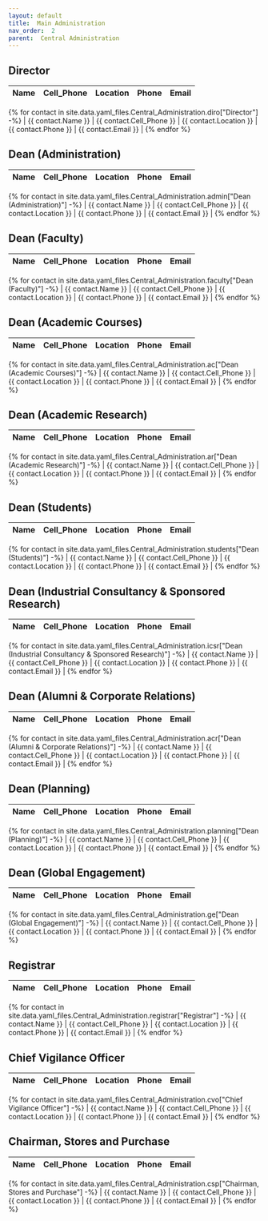 ```yaml
---
layout: default
title:  Main Administration
nav_order:  2
parent:  Central Administration
---
```




## Director


| Name | Cell_Phone | Location | Phone | Email |
| --- | --- | --- | --- | --- |
{% for contact in site.data.yaml_files.Central_Administration.diro["Director"] -%}
| {{ contact.Name }} | {{ contact.Cell_Phone }} | {{ contact.Location }} | {{ contact.Phone }} | {{ contact.Email }} |
{% endfor %}


## Dean (Administration)


| Name | Cell_Phone | Location | Phone | Email |
| --- | --- | --- | --- | --- |
{% for contact in site.data.yaml_files.Central_Administration.admin["Dean (Administration)"] -%}
| {{ contact.Name }} | {{ contact.Cell_Phone }} | {{ contact.Location }} | {{ contact.Phone }} | {{ contact.Email }} |
{% endfor %}


## Dean (Faculty)


| Name | Cell_Phone | Location | Phone | Email |
| --- | --- | --- | --- | --- |
{% for contact in site.data.yaml_files.Central_Administration.faculty["Dean (Faculty)"] -%}
| {{ contact.Name }} | {{ contact.Cell_Phone }} | {{ contact.Location }} | {{ contact.Phone }} | {{ contact.Email }} |
{% endfor %}


## Dean (Academic Courses)


| Name | Cell_Phone | Location | Phone | Email |
| --- | --- | --- | --- | --- |
{% for contact in site.data.yaml_files.Central_Administration.ac["Dean (Academic Courses)"] -%}
| {{ contact.Name }} | {{ contact.Cell_Phone }} | {{ contact.Location }} | {{ contact.Phone }} | {{ contact.Email }} |
{% endfor %}


## Dean (Academic Research)


| Name | Cell_Phone | Location | Phone | Email |
| --- | --- | --- | --- | --- |
{% for contact in site.data.yaml_files.Central_Administration.ar["Dean (Academic Research)"] -%}
| {{ contact.Name }} | {{ contact.Cell_Phone }} | {{ contact.Location }} | {{ contact.Phone }} | {{ contact.Email }} |
{% endfor %}


## Dean (Students)


| Name | Cell_Phone | Location | Phone | Email |
| --- | --- | --- | --- | --- |
{% for contact in site.data.yaml_files.Central_Administration.students["Dean (Students)"] -%}
| {{ contact.Name }} | {{ contact.Cell_Phone }} | {{ contact.Location }} | {{ contact.Phone }} | {{ contact.Email }} |
{% endfor %}


## Dean (Industrial Consultancy & Sponsored Research)


| Name | Cell_Phone | Location | Phone | Email |
| --- | --- | --- | --- | --- |
{% for contact in site.data.yaml_files.Central_Administration.icsr["Dean (Industrial Consultancy \& Sponsored Research)"] -%}
| {{ contact.Name }} | {{ contact.Cell_Phone }} | {{ contact.Location }} | {{ contact.Phone }} | {{ contact.Email }} |
{% endfor %}


## Dean (Alumni & Corporate Relations)


| Name | Cell_Phone | Location | Phone | Email |
| --- | --- | --- | --- | --- |
{% for contact in site.data.yaml_files.Central_Administration.acr["Dean (Alumni \& Corporate Relations)"] -%}
| {{ contact.Name }} | {{ contact.Cell_Phone }} | {{ contact.Location }} | {{ contact.Phone }} | {{ contact.Email }} |
{% endfor %}


## Dean (Planning)


| Name | Cell_Phone | Location | Phone | Email |
| --- | --- | --- | --- | --- |
{% for contact in site.data.yaml_files.Central_Administration.planning["Dean (Planning)"] -%}
| {{ contact.Name }} | {{ contact.Cell_Phone }} | {{ contact.Location }} | {{ contact.Phone }} | {{ contact.Email }} |
{% endfor %}


## Dean (Global Engagement)


| Name | Cell_Phone | Location | Phone | Email |
| --- | --- | --- | --- | --- |
{% for contact in site.data.yaml_files.Central_Administration.ge["Dean (Global Engagement)"] -%}
| {{ contact.Name }} | {{ contact.Cell_Phone }} | {{ contact.Location }} | {{ contact.Phone }} | {{ contact.Email }} |
{% endfor %}


## Registrar


| Name | Cell_Phone | Location | Phone | Email |
| --- | --- | --- | --- | --- |
{% for contact in site.data.yaml_files.Central_Administration.registrar["Registrar"] -%}
| {{ contact.Name }} | {{ contact.Cell_Phone }} | {{ contact.Location }} | {{ contact.Phone }} | {{ contact.Email }} |
{% endfor %}


## Chief Vigilance Officer


| Name | Cell_Phone | Location | Phone | Email |
| --- | --- | --- | --- | --- |
{% for contact in site.data.yaml_files.Central_Administration.cvo["Chief Vigilance Officer"] -%}
| {{ contact.Name }} | {{ contact.Cell_Phone }} | {{ contact.Location }} | {{ contact.Phone }} | {{ contact.Email }} |
{% endfor %}


## Chairman, Stores and Purchase


| Name | Cell_Phone | Location | Phone | Email |
| --- | --- | --- | --- | --- |
{% for contact in site.data.yaml_files.Central_Administration.csp["Chairman, Stores and Purchase"] -%}
| {{ contact.Name }} | {{ contact.Cell_Phone }} | {{ contact.Location }} | {{ contact.Phone }} | {{ contact.Email }} |
{% endfor %}
